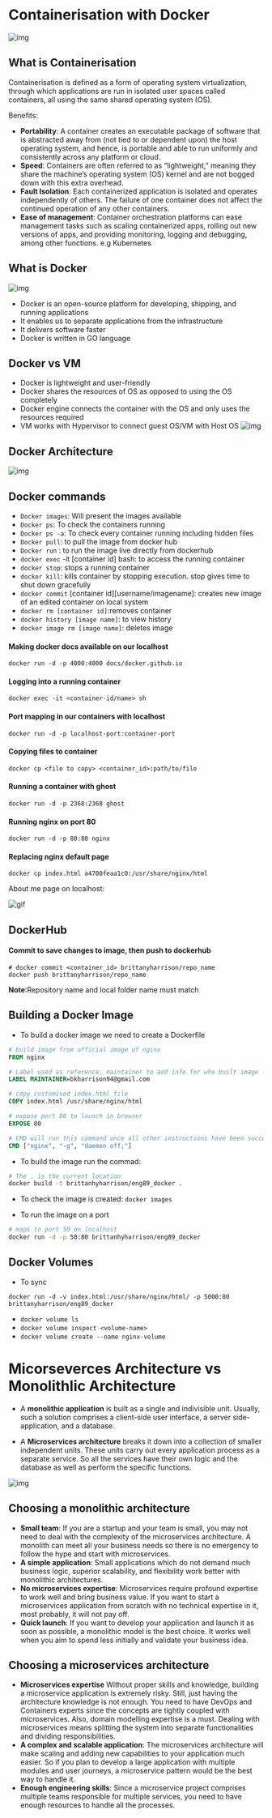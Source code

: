 # Containerisation with Docker
![img](img/1280px-Docker_(container_engine)_logo.svg.png)

## What is Containerisation 

Containerisation is defined as a form of operating system virtualization, through which applications are run in isolated user spaces called containers, all using the same shared operating system (OS).

Benefits:

- **Portability**: A container creates an executable package of software that is abstracted away from (not tied to or dependent upon) the host operating system, and hence, is portable and able to run uniformly and consistently across any platform or cloud. 
- **Speed**:  Containers are often referred to as “lightweight,” meaning they share the machine’s operating system (OS) kernel and are not bogged down with this extra overhead. 
- **Fault Isolation**: Each containerized application is isolated and operates independently of others. The failure of one container does not affect the continued operation of any other containers.
- **Ease of management**: Container orchestration platforms can ease management tasks such as scaling containerized apps, rolling out new versions of apps, and providing monitoring, logging and debugging, among other functions. e.g Kubernetes


## What is Docker

![img](img/docker.png)

- Docker is an open-source platform for developing, shipping, and running applications
- It enables us to separate applications from the infrastructure
- It delivers software faster
- Docker is written in GO language

## Docker vs VM 
- Docker is lightweight and user-friendly
- Docker shares the resources of OS as opposed to using the OS completely
- Docker engine connects the container with the OS and only uses the resources required
- VM works with Hypervisor to connect guest OS/VM with Host OS
![img](img/vmvsdocker.png)

## Docker Architecture 
![img](img/docker-architecture-609x270.webp)


## Docker commands
- `Docker images`: Will present the images available
- `Docker ps`: To check the containers running
- `Docker ps -a`: To check every container running including hidden files
- `Docker pull`: to pull the image from docker hub
- `Docker run` : to run the image live directly from dockerhub
- `docker exec` -it [container id] bash: to access the running container
- `docker stop`: stops a running container
- `docker kill`: kills container by stopping execution. stop gives time to shut down gracefully
- `docker commit` [container id][username/imagename]: creates new image of an edited container on local system
- `docker rm [container id]`:removes container 
- `docker history [image name]`: to view history 
- `docker image rm [image name]`: deletes image 

#### Making docker docs available on our localhost 

```
docker run -d -p 4000:4000 docs/docker.github.io 
```

#### Logging into a running container 

```
docker exec -it <container-id/name> sh

```
#### Port mapping in our containers with localhost 
```
docker run -d -p localhost-port:container-port

```
#### Copying files to container 
```
docker cp <file to copy> <container_id>:path/to/file

```
#### Running a container with ghost
```
docker run -d -p 2368:2368 ghost 
```

#### Running nginx on port 80 
```
docker run -d -p 80:80 nginx 
```
#### Replacing nginx default page 

```
docker cp index.html a4700feaa1c0:/usr/share/nginx/html
```
About me page on localhost:

![gif](img/Hnet-image.gif)

## DockerHub 


#### Commit to save changes to image, then push to dockerhub 
```
# docker commit <container_id> brittanyharrison/repo_name
docker push brittanyharrison/repo_name

```
**Note**:Repository name and local folder name must match 

## Building a Docker Image

- To build a docker image we need to create a Dockerfile

```dockerfile
# build image from official image of nginx
FROM nginx

# Label used as reference, maintainer to add info for who built image - optional
LABEL MAINTAINER=bkharrison94@gmail.com

# copy customised index.html file
COPY index.html /usr/share/nginx/html

# expose port 80 to launch in browser
EXPOSE 80

# CMD will run this command once all other instructions have been successfully completed
CMD ["nginx", "-g", "daemon off;"]
```
- To build the image run the commad:

```bash
# The . is the current location 
docker build -t brittanhyharrison/eng89_docker .
```
- To check the image is created: `docker images`

- To run the image on a port 

```bash
# maps to port 50 on localhost 
docker run -d -p 50:80 brittanhyharrison/eng89_docker
```

## Docker Volumes 
- To sync 
```shell
docker run -d -v index.html:/usr/share/nginx/html/ -p 5000:80 brittanyharrison/eng89_docker
```

- `docker volume ls`
- `docker volume inspect <volume-name>`
- `docker volume create --name nginx-volume`


# Micorseverces Architecture vs Monolithlic Architecture

- A **monolithic application** is built as a single and indivisible unit. Usually, such a solution comprises a client-side user interface, a server side-application, and a database.

- A **Microservices architecture** breaks it down into a collection of smaller independent units. These units carry out every application process as a separate service. So all the services have their own logic and the database as well as perform the specific functions.

![img](img/monovsmicro.png)

## Choosing a monolithic architecture
- **Small team**: If you are a startup and your team is small, you may not need to deal with the complexity of the microservices architecture. A monolith can meet all your business needs so there is no emergency to follow the hype and start with microservices.
- **A simple application**: Small applications which do not demand much business logic, superior scalability, and flexibility work better with monolithic architectures.
- **No microservices expertise**: Microservices require profound expertise to work well and bring business value. If you want to start a microservices application from scratch with no technical expertise in it, most probably, it will not pay off.
- **Quick launch**: If you want to develop your application and launch it as soon as possible, a monolithic model is the best choice. It works well when you aim to spend less initially and validate your business idea.

## Choosing a microservices architecture
- **Microservices expertise** Without proper skills and knowledge, building a microservice application is extremely risky. Still, just having the architecture knowledge is not enough. You need to have DevOps and Containers experts since the concepts are tightly coupled with microservices. Also, domain modelling expertise is a must. Dealing with microservices means splitting the system into separate functionalities and dividing responsibilities.
- **A complex and scalable application**:  The microservices architecture will make scaling and adding new capabilities to your application much easier. So if you plan to develop a large application with multiple modules and user journeys, a microservice pattern would be the best way to handle it.
- **Enough engineering skills**: Since a microservice project comprises multiple teams responsible for multiple services, you need to have enough resources to handle all the processes.
